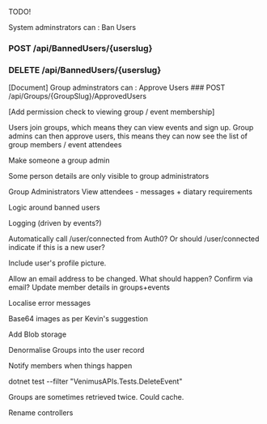
TODO!

System adminstrators can :  Ban Users
### POST /api/BannedUsers/{userslug}
### DELETE /api/BannedUsers/{userslug}


[Document]
    Group adminstrators can :  Approve Users
    ### POST /api/Groups/{GroupSlug}/ApprovedUsers

[Add permission check to viewing group / event membership]

Users join groups,   which means they can view events and sign up.
Group admins can then approve users,  this means they can now see the list of group members / event attendees




Make someone a group admin

Some person details are only visible to group administrators

Group Administrators
View attendees - messages + diatary  requirements

Logic around banned users

Logging (driven by events?)

Automatically call /user/connected from Auth0?   Or should /user/connected indicate if this is a new user?

Include user's profile picture.

Allow an email address to be changed.  What should happen?  Confirm via email?  Update member details in groups+events

Localise error messages

Base64 images  as per Kevin's suggestion

Add Blob storage

Denormalise Groups into the user record

Notify members when things happen

dotnet test --filter "VenimusAPIs.Tests.DeleteEvent"

Groups are sometimes retrieved twice.  Could cache.   

Rename controllers